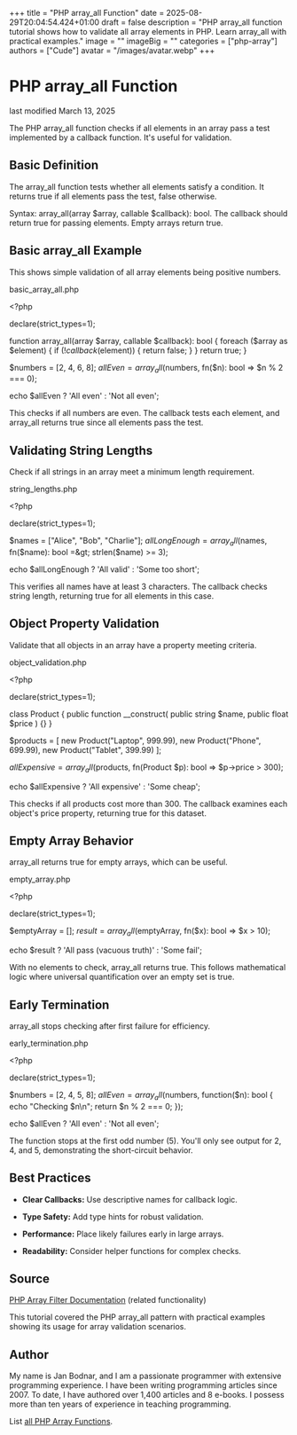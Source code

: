 +++
title = "PHP array_all Function"
date = 2025-08-29T20:04:54.424+01:00
draft = false
description = "PHP array_all function tutorial shows how to validate all array elements in PHP. Learn array_all with practical examples."
image = ""
imageBig = ""
categories = ["php-array"]
authors = ["Cude"]
avatar = "/images/avatar.webp"
+++

# PHP array_all Function

last modified March 13, 2025

The PHP array_all function checks if all elements in an array
pass a test implemented by a callback function. It's useful for validation.

## Basic Definition

The array_all function tests whether all elements satisfy a
condition. It returns true if all elements pass the test, false otherwise.

Syntax: array_all(array $array, callable $callback): bool. The
callback should return true for passing elements. Empty arrays return true.

## Basic array_all Example

This shows simple validation of all array elements being positive numbers.

basic_array_all.php
  

&lt;?php

declare(strict_types=1);

function array_all(array $array, callable $callback): bool {
    foreach ($array as $element) {
        if (!$callback($element)) {
            return false;
        }
    }
    return true;
}

$numbers = [2, 4, 6, 8];
$allEven = array_all($numbers, fn($n): bool =&gt; $n % 2 === 0);

echo $allEven ? 'All even' : 'Not all even'; 

This checks if all numbers are even. The callback tests each element, and
array_all returns true since all elements pass the test.

## Validating String Lengths

Check if all strings in an array meet a minimum length requirement.

string_lengths.php
  

&lt;?php

declare(strict_types=1);

$names = ["Alice", "Bob", "Charlie"];
$allLongEnough = array_all($names, fn($name): bool =&gt; strlen($name) &gt;= 3);

echo $allLongEnough ? 'All valid' : 'Some too short'; 

This verifies all names have at least 3 characters. The callback checks
string length, returning true for all elements in this case.

## Object Property Validation

Validate that all objects in an array have a property meeting criteria.

object_validation.php
  

&lt;?php

declare(strict_types=1);

class Product {
    public function __construct(
        public string $name,
        public float $price
    ) {}
}

$products = [
    new Product("Laptop", 999.99),
    new Product("Phone", 699.99),
    new Product("Tablet", 399.99)
];

$allExpensive = array_all($products, fn(Product $p): bool =&gt; $p-&gt;price &gt; 300);

echo $allExpensive ? 'All expensive' : 'Some cheap'; 

This checks if all products cost more than 300. The callback examines each
object's price property, returning true for this dataset.

## Empty Array Behavior

array_all returns true for empty arrays, which can be useful.

empty_array.php
  

&lt;?php

declare(strict_types=1);

$emptyArray = [];
$result = array_all($emptyArray, fn($x): bool =&gt; $x &gt; 10);

echo $result ? 'All pass (vacuous truth)' : 'Some fail'; 

With no elements to check, array_all returns true. This follows
mathematical logic where universal quantification over an empty set is true.

## Early Termination

array_all stops checking after first failure for efficiency.

early_termination.php
  

&lt;?php

declare(strict_types=1);

$numbers = [2, 4, 5, 8];
$allEven = array_all($numbers, function($n): bool {
    echo "Checking $n\n";
    return $n % 2 === 0;
});

echo $allEven ? 'All even' : 'Not all even'; 

The function stops at the first odd number (5). You'll only see output for
2, 4, and 5, demonstrating the short-circuit behavior.

## Best Practices

- **Clear Callbacks:** Use descriptive names for callback logic.

- **Type Safety:** Add type hints for robust validation.

- **Performance:** Place likely failures early in large arrays.

- **Readability:** Consider helper functions for complex checks.

## Source

[PHP Array Filter Documentation](https://www.php.net/manual/en/function.array-filter.php) (related functionality)

This tutorial covered the PHP array_all pattern with practical
examples showing its usage for array validation scenarios.

## Author

My name is Jan Bodnar, and I am a passionate programmer with extensive
programming experience. I have been writing programming articles since 2007.
To date, I have authored over 1,400 articles and 8 e-books. I possess more
than ten years of experience in teaching programming.

List [all PHP Array Functions](/php/#php-array).